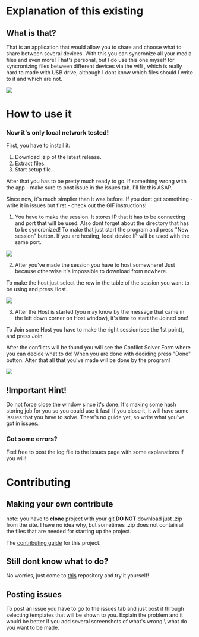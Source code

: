Explanation of this existing
========================
What is that?
-----------------------
That is an application that would allow you to share and choose what to share between several devices.
With this you can syncronize all your media files and even more!
That's personal, but I do use this one myself for syncronizing files between different devices via the wifi , which is really hard to made with USB drive, although I dont know which files should I write to it and which are not.

![](Downloading.gif)

How to use it
========================
### Now it's only local network tested!

First, you have to install it: 
1. Download .zip of the latest release. 
2. Extract files. 
3. Start setup file.

After that you has to be pretty much ready to go. If something wrong with the app - make sure to post issue in the issues tab. I'll fix this ASAP.

Since now, it's much simplier than it was before. If you dont get something - write it in issues but first - check out the GIF instructions!

1. You have to make the session. It stores IP that it has to be connecting and port that will be used. Also dont forget about the directory that has to be syncronized!
To make that just start the program and press "New session" button. If you are hosting, local device IP will be used with the same port.

![](SessionMaking.gif)

2. After you've made the session you have to host somewhere! Just because otherwise it's impossible to download from nowhere.

To make the host just select the row in the table of the session you want to be using and press Host.

![](host.gif)

3. After the Host is started (you may know by the message that came in the left down corner on Host window), it's time to start the Joined one!

To Join some Host you have to make the right session(see the 1st point), and press Join.

After the conflicts will be found you will see the Conflict Solver Form where you can decide what to do! When you are done with deciding press "Done" button.
After that all that you've made will be done by the program!

![](Downloading.gif)

## !Important Hint!

Do not force close the window since it's done. It's making some hash storing job for you so you could use it fast! If you close it, it will have some issues that you have to solve. There's no guide yet, so write what you've got in issues.

### Got some errors?
Feel free to post the log file to the issues page with some explanations if you will!

Contributing
========================
Making your own contribute
------------------------
note: you have to **clone** project with your git **DO NOT** download just .zip from the site.
I have no idea why, but sometimes .zip does not contain all the files that are needed for starting up the project.

The [contributing guide](https://github.com/Halozzee/TcpDirectorySyncronizer/blob/master/CONTRIBUTING.md) for this project.

Still dont know what to do?
-----------------------

No worries, just come to [this](https://github.com/firstcontributions/first-contributions) repository and try it yourself!

Posting issues
-----------------------
To post an issue you have to go to the issues tab and just post it through selecting templates that will be shown to you. Explain the problem and it would be better if you add several screenshots of what's wrong \ what do you want to be made.
